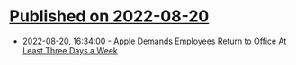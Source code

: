 # [Published on 2022-08-20](index.md)

* [2022-08-20, 16:34:00](https://apple.slashdot.org/story/22/08/20/0242218/apple-demands-employees-return-to-office-at-least-three-days-a-week?utm_source=rss1.0mainlinkanon&utm_medium=feed) - [Apple Demands Employees Return to Office At Least Three Days a Week](https://apple.slashdot.org/story/22/08/20/0242218/apple-demands-employees-return-to-office-at-least-three-days-a-week?utm_source=rss1.0mainlinkanon&utm_medium=feed)
